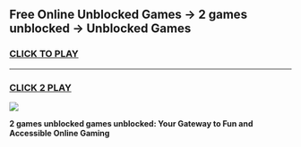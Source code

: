 
## Free Online Unblocked Games → 2 games unblocked → Unblocked Games
<h3>
<a href="https://premium.freeplayer.one?title=2_games_unblocked&ref=21F">CLICK TO PLAY</a></h3>
<hr>

<h3>
<a href="https://premium.freeplayer.one?title=2_games_unblocked&ref=21F">CLICK 2 PLAY</a>
  
</h3>

<a href="https://premium.freeplayer.one?title=2_games_unblocked&ref=21F/"><img src="https://clearcache.store/games.png"></a>


**2 games unblocked games unblocked: Your Gateway to Fun and Accessible Online Gaming**
